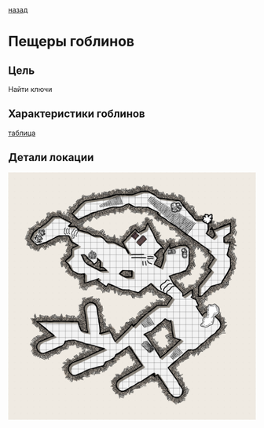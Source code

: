 [назад](/index.md)
# Пещеры гоблинов

## Цель
Найти ключи

## Характеристики гоблинов
[таблица](./goblins.pdf)

## Детали локации

![Карта пещер](./goblins.png)
